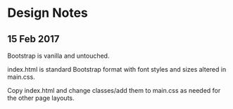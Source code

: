 # Design Notes

## 15 Feb 2017

Bootstrap is vanilla and untouched.

index.html is standard Bootstrap format with font styles and sizes altered in main.css.

Copy index.html and change classes/add them to main.css as needed for the other page layouts.
